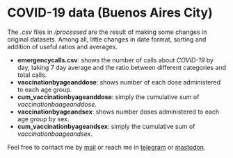 # COVID-19 data (Buenos Aires City)

The *.csv* files in */processed* are the result of making some changes in original datasets. Among all,
little changes in date format, sorting and addition of useful ratios and averages.

- **emergencycalls.csv**: shows the number of calls about *COVID-19* by day, taking 7 day average and the
ratio between different categories and total calls.
- **vaccinationbyageanddose**: shows number of each dose administered to each age group.
- **cum_vaccinationbyageanddose**: simply the cumulative sum of *vaccinationbaageanddose*.
- **vaccinationbyageandsex**: shows number doses administered to each age group by sex.
- **cum_vaccinationbyageandsex**: simply the cumulative sum of *vaccinationbaageandsex*.  

Feel free to contact me by [mail](mailto:rodrigovalla@protonmail.ch) or reach me in
[telegram](https://t.me/rvalla) or [mastodon](https://fosstodon.org/@rvalla).
